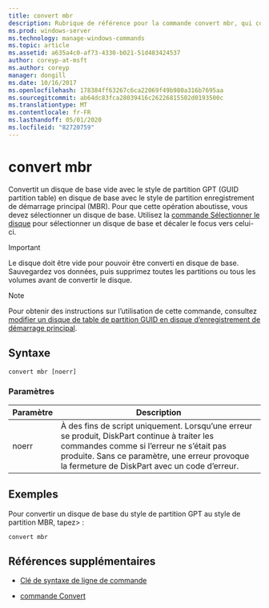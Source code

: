 ```yaml
---
title: convert mbr
description: Rubrique de référence pour la commande convert mbr, qui convertit un disque de base vide avec le style de partition table de partition GUID (GPT) en un disque de base avec le style de partition d’enregistrement de démarrage principal (MBR).
ms.prod: windows-server
ms.technology: manage-windows-commands
ms.topic: article
ms.assetid: a635a4c0-af73-4330-b021-51d483424537
author: coreyp-at-msft
ms.author: coreyp
manager: dongill
ms.date: 10/16/2017
ms.openlocfilehash: 178384ff63267c6ca22069f49b980a316b7695aa
ms.sourcegitcommit: ab64dc83fca28039416c26226815502d0193500c
ms.translationtype: MT
ms.contentlocale: fr-FR
ms.lasthandoff: 05/01/2020
ms.locfileid: "82720759"
---
```

# <a name="convert-mbr"></a>convert mbr

Convertit un disque de base vide avec le style de partition GPT (GUID partition table) en disque de base avec le style de partition enregistrement de démarrage principal (MBR). Pour que cette opération aboutisse, vous devez sélectionner un disque de base. Utilisez la [commande Sélectionner le disque](select-disk.md) pour sélectionner un disque de base et décaler le focus vers celui-ci.

> [!IMPORTANT]
> Le disque doit être vide pour pouvoir être converti en disque de base. Sauvegardez vos données, puis supprimez toutes les partitions ou tous les volumes avant de convertir le disque.

> [!NOTE]
> Pour obtenir des instructions sur l’utilisation de cette commande, consultez [modifier un disque de table de partition GUID en disque d’enregistrement de démarrage principal](https://docs.microsoft.com/previous-versions/windows/it-pro/windows-server-2008-R2-and-2008/cc725797(v=ws.11)).

## <a name="syntax"></a>Syntaxe

```
convert mbr [noerr]
```

### <a name="parameters"></a>Paramètres

| Paramètre | Description |
| --------- | ----------- |
| noerr | À des fins de script uniquement. Lorsqu’une erreur se produit, DiskPart continue à traiter les commandes comme si l’erreur ne s’était pas produite. Sans ce paramètre, une erreur provoque la fermeture de DiskPart avec un code d’erreur. |

## <a name="examples"></a>Exemples

Pour convertir un disque de base du style de partition GPT au style de partition MBR, tapez> :

```
convert mbr
```

## <a name="additional-references"></a>Références supplémentaires

- [Clé de syntaxe de ligne de commande](command-line-syntax-key.md)

- [commande Convert](convert.md)

